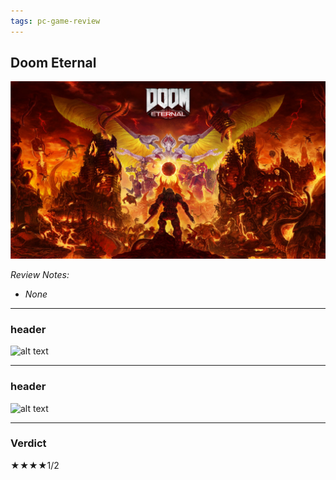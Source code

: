 ```yaml
---
tags: pc-game-review
---
```


## Doom Eternal

![alt text](/images/DE_titlecard.jpg)

_Review Notes:_
* _None_

---

### header



![alt text](/images/.jpg) 

---

### header



![alt text](/images/.jpg)

---
### Verdict

★★★★1/2


